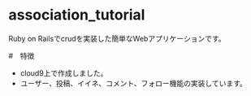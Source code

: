 # association_tutorial

Ruby on Railsでcrudを実装した簡単なWebアプリケーションです。

#　特徴
* cloud9上で作成しました。
* ユーザー、投稿、イイネ、コメント、フォロー機能の実装しています。
